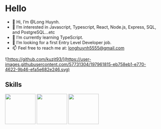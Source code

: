 # Hello
- 👋 Hi, I’m @Long Huynh.
- 👀 I’m interested in Javascript, Typescript, React, Node.js, Express, SQL, and PostgreSQL...etc
- 🌱 I’m currently learning TypeScript.
- 💞️ I’m looking for a first Entry Level Developer job.
- 📫 Feel free to reach me at: longhuynh5555@gmail.com

![https://github.com/kuzjt93/](https://user-images.githubusercontent.com/57731304/197961815-eb758eb1-e770-4622-9b46-efa5e682e246.svg)
## Skills
<img src='https://raw.github.com/voodootikigod/logo.js/master/beerjs/beerjs.png' width='100'/> <img src='https://w7.pngwing.com/pngs/18/497/png-transparent-black-and-blue-atom-icon-screenshot-react-javascript-responsive-web-design-github-angularjs-github-logo-electric-blue-signage.png' width='100'/> <img src='https://e7.pngegg.com/pngimages/540/810/png-clipart-node-js-javascript-npm-computer-icons-web-application-others-miscellaneous-text.png' width='100'/>



<!---
kuzjt93/kuzjt93 is a ✨ special ✨ repository because its `README.md` (this file) appears on your GitHub profile.
You can click the Preview link to take a look at your changes.
--->
